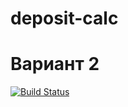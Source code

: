 # deposit-calc
# Вариант 2
[![Build Status](https://travis-ci.org/nigmatullin-trpo/deposit-calc.svg?branch=master)](https://travis-ci.org/nigmatullin-trpo/deposit-calc)

